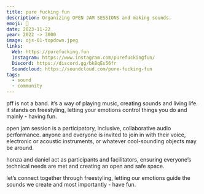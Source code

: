 ```yaml
---
title: pure fucking fun
description: Organizing OPEN JAM SESSIONS and making sounds.
emoji: 🥁
date: 2023-11-22
year: 2022 -> 3000
image: ojs-01-topdown.jpeg
links:
  Web: https://purefucking.fun
  Instagram: https://www.instagram.com/purefuckingfun/
  Discord: https://discord.gg/bk8qEs56fr
  Soundcloud: https://soundcloud.com/pure-fucking-fun
tags:
  - sound
  - community
---
```


pff is not a band. it’s a way of playing music, creating sounds and living life. it stands on freestyling, letting your emotions control things you do and mainly - having fun.

open jam session is a participatory, inclusive, collaborative audio performance. anyone and everyone is invited to join in with their voice, electronic or acoustic instruments, or whatever cool-sounding objects may be around.

honza and daniel act as participants and facilitators, ensuring everyone’s technical needs are met and creating an open and safe space.

let’s connect together through freestyling, letting our emotions guide the sounds we create and most importantly - have fun.

